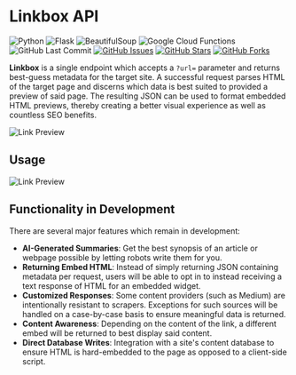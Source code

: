 # Linkbox API

![Python](https://img.shields.io/badge/Python-v3.7-blue.svg?logo=python&longCache=true&logoColor=white&colorB=23a8e2&style=flat-square&colorA=36363e)
![Flask](https://img.shields.io/badge/Flask-v1.0.2-blue.svg?longCache=true&logo=python&style=flat-square&logoColor=white&colorB=23a8e2&colorA=36363e)
![BeautifulSoup](https://img.shields.io/badge/beautifulsoup4-v4.6.3-blue.svg?longCache=true&logo=python&longCache=true&style=flat-square&logoColor=white&colorB=23a8e2&colorA=36363e)
![Google Cloud Functions](https://img.shields.io/badge/Google--Cloud--Functions-v93-blue.svg?longCache=true&logo=google&longCache=true&style=flat-square&logoColor=white&colorB=23a8e2&colorA=36363e)
![GitHub Last Commit](https://img.shields.io/github/last-commit/google/skia.svg?style=flat-square&colorA=36363e)
[![GitHub Issues](https://img.shields.io/github/issues/toddbirchard/linkbox-api.svg?style=flat-square&colorA=36363e&logo=Github)](https://github.com/toddbirchard/linkbox-api/issues)
[![GitHub Stars](https://img.shields.io/github/stars/toddbirchard/linkbox-api.svg?style=flat-square&colorB=e3bb18&colorA=36363e&logo=Github)](https://github.com/toddbirchard/linkbox-api/stargazers)
[![GitHub Forks](https://img.shields.io/github/forks/toddbirchard/linkbox-api.svg?style=flat-square&colorA=36363e&logo=Github)](https://github.com/toddbirchard/linkbox-api/network)

**Linkbox** is a single endpoint which accepts a `?url=` parameter and returns best-guess metadata for the target site. A successful request parses HTML of the target page and discerns which data is best suited to provided a preview of said page. The resulting JSON can be used to format embedded HTML previews, thereby creating a better visual experience as well as countless SEO benefits.

![Link Preview](https://raw.githubusercontent.com/toddbirchard/linkbox-api/gh-pages/img/linkbox3.jpg)

## Usage

![Link Preview](https://raw.githubusercontent.com/toddbirchard/linkbox-api/master/img/linkboxdemo.gif)

## Functionality in Development

There are several major features which remain in development:

* **AI-Generated Summaries**: Get the best synopsis of an article or webpage possible by letting robots write them for you.
* **Returning Embed HTML**: Instead of simply returning JSON containing metadata per request, users will be able to opt in to instead receiving a text response of HTML for an embedded widget.
* **Customized Responses**: Some content providers (such as Medium) are intentionally resistant to scrapers. Exceptions for such sources will be handled on a case-by-case basis to ensure meaningful data is returned.
* **Content Awareness**: Depending on the content of the link, a different embed will be returned to best display said content.
* **Direct Database Writes**: Integration with a site's content database to ensure HTML is hard-embedded to the page as opposed to a client-side script.
